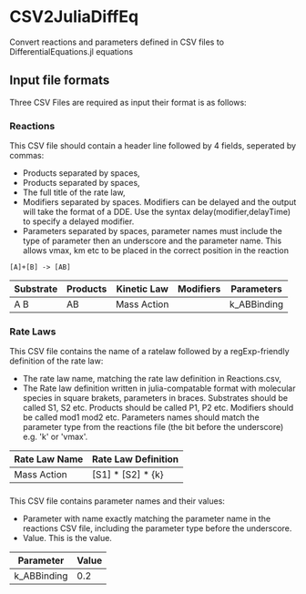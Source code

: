 # CSV2JuliaDiffEq
Convert reactions and parameters defined in CSV files to DifferentialEquations.jl equations



## Input file formats

Three CSV Files are required as input their format is as follows:

### Reactions

This CSV file should contain a header line followed by 4 fields, seperated by commas:
* Products separated by spaces,
* Products separated by spaces,
* The full title of the rate law,
* Modifiers separated by spaces. Modifiers can be delayed and the output will take the format of a DDE. Use the syntax delay(modifier,delayTime) to specify a delayed modifier.
* Parameters separated by spaces, parameter names must include the type of parameter then an underscore and the parameter name. This allows vmax, km etc to be placed in the correct position in the reaction

`[A]+[B] -> [AB]`

Substrate | Products | Kinetic Law | Modifiers | Parameters
-|-|-|-|-
A B|AB|Mass Action||k_ABBinding

### Rate Laws

This CSV file contains the name of a ratelaw followed by a regExp-friendly definition of the rate law:
* The rate law name, matching the rate law definition in Reactions.csv,
* The Rate law definition written in julia-compatable format with molecular species in square brakets, parameters in braces. Substrates should be called S1, S2 etc. Products should be called P1, P2 etc. Modifiers should be called mod1 mod2 etc. Parameters names should match the parameter type from the reactions file (the bit before the underscore) e.g. 'k' or 'vmax'.

Rate Law Name | Rate Law Definition
-|-
Mass Action | [S1] * [S2] * {k}

###

This CSV file contains parameter names and their values:
* Parameter with name exactly matching the parameter name in the reactions CSV file, including the parameter type before the underscore.
* Value. This is the value.

Parameter|Value
-|-
k_ABBinding|0.2



